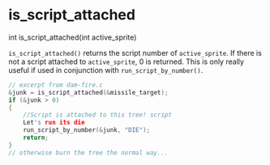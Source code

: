 # is_script_attached

<Prototype>int is_script_attached(int active_sprite)</Prototype>

`is_script_attached()` returns the script number of `active_sprite`. If there is not a script attached to `active_sprite`, 0 is returned. This is only really useful if used in conjunction with `run_script_by_number()`.

```c
// excerpt from dam-fire.c
&junk = is_script_attached(&missile_target);
if (&junk > 0)
{
    //Script is attached to this tree! script
    Let's run its die
    run_script_by_number(&junk, "DIE");
    return;
}
// otherwise burn the tree the normal way...
```
